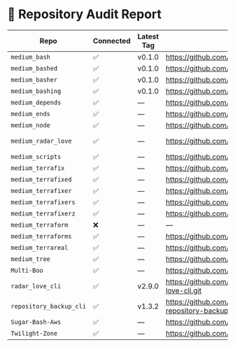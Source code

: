 # 🧾 Repository Audit Report

| Repo | Connected | Latest Tag | Remote URL | Status |
|------|-----------|------------|------------|--------|
| `medium_bash` | ✅ | v0.1.0 | https://github.com/raymonepping/medium_bash.git | main...origin/main |
| `medium_bashed` | ✅ | v0.1.0 | https://github.com/raymonepping/medium_bashed.git | main...origin/main |
| `medium_basher` | ✅ | v0.1.0 | https://github.com/raymonepping/medium_basher.git | main...origin/main |
| `medium_bashing` | ✅ | v0.1.0 | https://github.com/raymonepping/medium_bashing.git | main...origin/main |
| `medium_depends` | ✅ | — | https://github.com/raymonepping/medium_depends.git | scan-enhancement |
| `medium_ends` | ✅ | — | https://github.com/raymonepping/medium_ends.git | main...origin/main [ahead 1] |
| `medium_node` | ✅ | — | https://github.com/raymonepping/medium_node.git | main...origin/main |
| `medium_radar_love` | ✅ | — | https://github.com/raymonepping/medium_radar_love.git | feature/leaky-demo...origin/feature/leaky-demo |
| `medium_scripts` | ✅ | — | https://github.com/raymonepping/medium_scripts.git | main...origin/main |
| `medium_terrafix` | ✅ | — | https://github.com/raymonepping/medium_terrafix.git | main...origin/main |
| `medium_terrafixed` | ✅ | — | https://github.com/raymonepping/medium_terrafixed.git | main...origin/main |
| `medium_terrafixer` | ✅ | — | https://github.com/raymonepping/medium_terrafixer.git | main...origin/main |
| `medium_terrafixers` | ✅ | — | https://github.com/raymonepping/medium_terrafixers.git | main...origin/main |
| `medium_terrafixerz` | ✅ | — | https://github.com/raymonepping/medium_terrafixerz.git | main...origin/main |
| `medium_terraform` | ❌ | — | — | initial-pr-scan |
| `medium_terraforms` | ✅ | — | https://github.com/raymonepping/medium_terraforms.git | retrigger-pr |
| `medium_terrareal` | ✅ | — | https://github.com/raymonepping/medium_terrareal.git | third-pr-scan...origin/third-pr-scan |
| `medium_tree` | ✅ | — | https://github.com/raymonepping/medium_tree.git | main...origin/main |
| `Multi-Boo` | ✅ | — | https://github.com/raymonepping/Multi-Boo.git | main...origin/main |
| `radar_love_cli` | ✅ | v2.9.0 | https://github.com/raymonepping/homebrew-radar-love-cli.git | release/v2.9.0...origin/release/v2.9.0 |
| `repository_backup_cli` | ✅ | v1.3.2 | https://github.com/raymonepping/homebrew-repository-backup-cli.git | main...origin/main |
| `Sugar-Bash-Aws` | ✅ | — | https://github.com/raymonepping/Sugar-Bash-Aws.git | main...origin/main |
| `Twilight-Zone` | ✅ | — | https://github.com/raymonepping/Twilight-Zone.git | main...origin/main |
